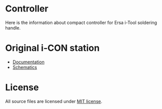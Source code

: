 Controller
==========

Here is the information about compact controller for Ersa i-Tool soldering handle.

Original i-CON station
======================

- [Documentation](doc/i-con.md)
- [Schematics](i-con/)

License
=======

All source files are licensed under [MIT license](LICENSE).
